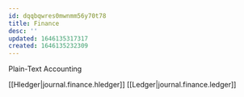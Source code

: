 ```yaml
---
id: dqqbqwres0mwnmm56y70t78
title: Finance
desc: ''
updated: 1646135317317
created: 1646135232309
---
```

Plain-Text Accounting

[[Hledger|journal.finance.hledger]]
[[Ledger|journal.finance.ledger]]
